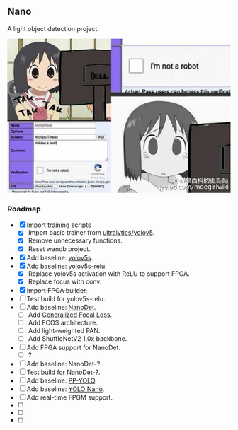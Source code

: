 ## Nano

A light object detection project.

![](nano.jpg)


### Roadmap

- [x] Import training scripts
  - [x] Import basic trainer from [ultralytics/yolov5]().
  - [x] Remove unnecessary functions.
  - [x] Reset wandb project.
- [x] Add baseline: [yolov5s]().
- [x] Add baseline: [yolov5s-relu]().
  - [x] Replace yolov5s activation with ReLU to support FPGA.
  - [x] Replace focus with conv.
- [x] ~~Import FPGA builder.~~
- [ ] Test build for yolov5s-relu.
- [ ] Add baseline: [NanoDet](https://github.com/RangiLyu/nanodet).
  - [ ] Add [Generalized Focal Loss](https://zhuanlan.zhihu.com/p/147691786).
  - [ ] Add FCOS architecture.
  - [ ] Add light-weighted PAN.
  - [ ] Add ShuffleNetV2 1.0x backbone.
- [ ] Add FPGA support for NanoDet.
  - [ ] ?
- [ ] Add baseline: NanoDet-?.
- [ ] Test build for NanoDet-?.
- [ ] Add baseline: [PP-YOLO](https://github.com/PaddlePaddle/PaddleDetection/blob/release/2.2/configs/ppyolo/README_cn.md).
- [ ] Add baseline: [YOLO Nano]().
- [ ] Add real-time FPGM support.
- [ ] 
- [ ] 
- [ ] 

